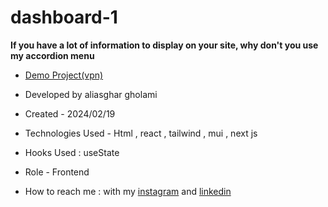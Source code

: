 # dashboard-1

**If you have a lot of information to display on your site, why don't you use my accordion menu**



- [Demo Project(vpn)](https://dashboard-1-9yi4.vercel.app/login)

- Developed by aliasghar gholami

- Created - 2024/02/19

- Technologies Used - Html , react , tailwind , mui , next js 

- Hooks Used : useState 

- Role - Frontend

- How to reach me : with my [instagram](https://www.instagram.com/aliasghar.gholami_dev) and [linkedin](https://www.linkedin.com/in/aliasghar-gholami-a1229a290)
